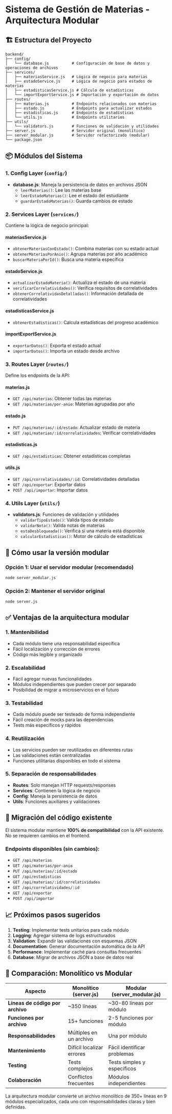 # Sistema de Gestión de Materias - Arquitectura Modular

## 🏗️ Estructura del Proyecto

```
backend/
├── config/
│   └── database.js          # Configuración de base de datos y operaciones de archivos
├── services/
│   ├── materiasService.js   # Lógica de negocio para materias
│   ├── estadoService.js     # Lógica de negocio para estados de materias
│   ├── estadisticasService.js # Cálculo de estadísticas
│   └── importExportService.js # Importación y exportación de datos
├── routes/
│   ├── materias.js          # Endpoints relacionados con materias
│   ├── estado.js            # Endpoints para actualizar estados
│   ├── estadisticas.js      # Endpoints de estadísticas
│   └── utils.js             # Endpoints utilitarios
├── utils/
│   └── validators.js        # Funciones de validación y utilidades
├── server.js                # Servidor original (monolítico)
├── server_modular.js        # Servidor refactorizado (modular)
└── package.json
```

## 📦 Módulos del Sistema

### 1. **Config Layer** (`config/`)
- **database.js**: Maneja la persistencia de datos en archivos JSON
  - `leerMaterias()`: Lee las materias base
  - `leerEstadoMaterias()`: Lee el estado del estudiante
  - `guardarEstadoMaterias()`: Guarda cambios de estado

### 2. **Services Layer** (`services/`)
Contiene la lógica de negocio principal:

#### **materiasService.js**
- `obtenerMateriasConEstado()`: Combina materias con su estado actual
- `obtenerMateriasPorAnio()`: Agrupa materias por año académico
- `buscarMateriaPorId()`: Busca una materia específica

#### **estadoService.js**
- `actualizarEstadoMateria()`: Actualiza el estado de una materia
- `verificarCorrelatividades()`: Verifica requisitos de correlatividades
- `obtenerCorrelatividasDetalladas()`: Información detallada de correlatividades

#### **estadisticasService.js**
- `obtenerEstadisticas()`: Calcula estadísticas del progreso académico

#### **importExportService.js**
- `exportarDatos()`: Exporta el estado actual
- `importarDatos()`: Importa un estado desde archivo

### 3. **Routes Layer** (`routes/`)
Define los endpoints de la API:

#### **materias.js**
- `GET /api/materias`: Obtener todas las materias
- `GET /api/materias/por-anio`: Materias agrupadas por año

#### **estado.js**
- `PUT /api/materias/:id/estado`: Actualizar estado de materia
- `GET /api/materias/:id/correlatividades`: Verificar correlatividades

#### **estadisticas.js**
- `GET /api/estadisticas`: Obtener estadísticas completas

#### **utils.js**
- `GET /api/correlatividades/:id`: Correlatividades detalladas
- `GET /api/exportar`: Exportar datos
- `POST /api/importar`: Importar datos

### 4. **Utils Layer** (`utils/`)
- **validators.js**: Funciones de validación y utilidades
  - `validarTipoEstado()`: Valida tipos de estado
  - `validarNota()`: Valida notas de materias
  - `estaDesbloqueada()`: Verifica si una materia está disponible
  - `calcularEstadisticas()`: Motor de cálculo de estadísticas

## 🚀 Cómo usar la versión modular

### Opción 1: Usar el servidor modular (recomendado)
```bash
node server_modular.js
```

### Opción 2: Mantener el servidor original
```bash
node server.js
```

## ✅ Ventajas de la arquitectura modular

### **1. Mantenibilidad**
- Cada módulo tiene una responsabilidad específica
- Fácil localización y corrección de errores
- Código más legible y organizado

### **2. Escalabilidad**
- Fácil agregar nuevas funcionalidades
- Módulos independientes que pueden crecer por separado
- Posibilidad de migrar a microservicios en el futuro

### **3. Testabilidad**
- Cada módulo puede ser testeado de forma independiente
- Fácil creación de mocks para las dependencias
- Tests más específicos y rápidos

### **4. Reutilización**
- Los servicios pueden ser reutilizados en diferentes rutas
- Las validaciones están centralizadas
- Funciones utilitarias disponibles en todo el sistema

### **5. Separación de responsabilidades**
- **Routes**: Solo manejan HTTP requests/responses
- **Services**: Contienen la lógica de negocio
- **Config**: Maneja la persistencia de datos
- **Utils**: Funciones auxiliares y validaciones

## 🔧 Migración del código existente

El sistema modular mantiene **100% de compatibilidad** con la API existente. No se requieren cambios en el frontend.

### Endpoints disponibles (sin cambios):
- `GET /api/materias`
- `GET /api/materias/por-anio`
- `PUT /api/materias/:id/estado`
- `GET /api/estadisticas`
- `GET /api/materias/:id/correlatividades`
- `GET /api/correlatividades/:id`
- `GET /api/exportar`
- `POST /api/importar`

## 📈 Próximos pasos sugeridos

1. **Testing**: Implementar tests unitarios para cada módulo
2. **Logging**: Agregar sistema de logs estructurados
3. **Validation**: Expandir las validaciones con esquemas JSON
4. **Documentation**: Generar documentación automática de la API
5. **Performance**: Implementar caché para consultas frecuentes
6. **Database**: Migrar de archivos JSON a base de datos real

## 🔄 Comparación: Monolítico vs Modular

| Aspecto | Monolítico (server.js) | Modular (server_modular.js) |
|---------|------------------------|------------------------------|
| **Líneas de código por archivo** | ~350 líneas | ~30-80 líneas por módulo |
| **Funciones por archivo** | 15+ funciones | 2-5 funciones por módulo |
| **Responsabilidades** | Múltiples en un archivo | Una por módulo |
| **Mantenimiento** | Difícil localizar errores | Fácil identificar problemas |
| **Testing** | Tests complejos | Tests simples y específicos |
| **Colaboración** | Conflictos frecuentes | Módulos independientes |

La arquitectura modular convierte un archivo monolítico de 350+ líneas en 9 módulos especializados, cada uno con responsabilidades claras y bien definidas.

